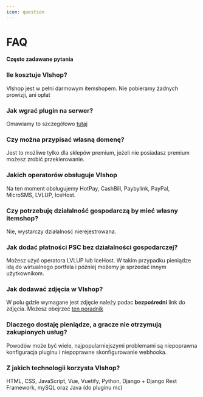 ```yaml
---
icon: question
---
```


# FAQ
#### Często zadawane pytania

### Ile kosztuje VIshop?
VIshop jest w pełni darmowym itemshopem. Nie pobieramy żadnych prowizji, ani opłat


### Jak wgrać plugin na serwer?
Omawiamy to szczegółowo [tutaj](https://wiki.vishop.pl/plugin/#instalacja)


### Czy można przypisać własną domenę?
Jest to możliwe tylko dla sklepów premium, jeżeli nie posiadasz premium możesz zrobić przekierowanie.


### Jakich operatorów obsługuje VIshop
Na ten moment obsługujemy HotPay, CashBill, Paybylink, PayPal, MicroSMS, LVLUP, IceHost.


### Czy potrzebuję działalność gospodarczą by mieć własny itemshop?
Nie, wystarczy działalność nierejestrowana.


### Jak dodać płatności PSC bez działalności gospodarczej?
Możesz użyć operatora LVLUP lub IceHost. W takim przypadku pieniądze idą do wirtualnego portfela i później możemy je sprzedać innym użytkownikom.


### Jak dodawać zdjęcia w VIshop?
W polu gdzie wymagane jest zdjęcie należy podac **bezpośredni** link do zdjęcia. Możesz obejrzeć [ten poradnik](https://www.youtube.com/watch?v=7jv-_Hiox8g)


### Dlaczego dostaję pieniądze, a gracze nie otrzymują zakupionych usług?
Powodów może być wiele, najpopularniejszymi problemami są niepoprawna konfiguracja pluginu i niepoprawne skonfigurowanie webhooka.

### Z jakich technologii korzysta VIshop?
HTML, CSS, JavaScript, Vue, Vuetify, Python, Django + Django Rest Framework, mySQL oraz Java (do pluginu mc)
